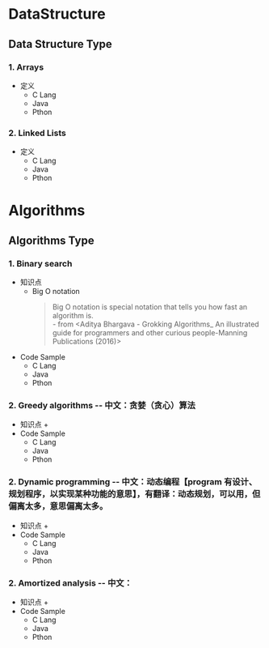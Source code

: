 # DataStructure
## Data Structure Type
  ### 1. Arrays
  * 定义
    + C Lang
    + Java
    + Pthon
  ### 2. Linked Lists
  * 定义
    + C Lang
    + Java
    + Pthon

# Algorithms
## Algorithms Type
  ### 1. Binary search
  * 知识点
     + Big O notation
       >Big O notation is special notation that tells you how fast an algorithm is.<br> - from <Aditya Bhargava - Grokking Algorithms_ An illustrated guide for programmers and other curious people-Manning Publications (2016)>
  * Code Sample
     + C Lang
     + Java
     + Pthon
  ### 2. Greedy algorithms -- 中文：贪婪（贪心）算法
  * 知识点
     + 
  * Code Sample
     + C Lang
     + Java
     + Pthon

  ### 2. Dynamic programming -- 中文：动态编程【program 有设计、规划程序，以实现某种功能的意思】，有翻译：动态规划，可以用，但偏离太多，意思偏离太多。
  * 知识点
     + 
  * Code Sample
     + C Lang
     + Java
     + Pthon

  ### 2. Amortized analysis -- 中文：
  * 知识点
     + 
  * Code Sample
     + C Lang
     + Java
     + Pthon
 
